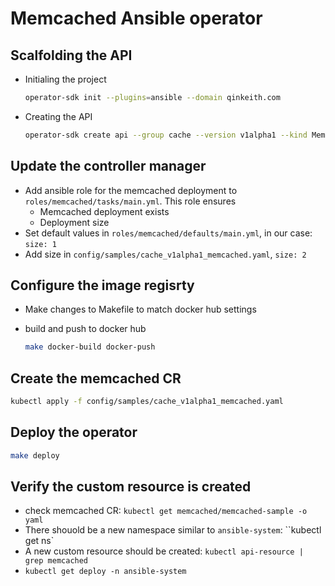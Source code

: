 # Memcached Ansible operator

## Scalfolding the API

- Initialing the project

  ```sh
  operator-sdk init --plugins=ansible --domain qinkeith.com
  ```

- Creating the API

  ```sh
  operator-sdk create api --group cache --version v1alpha1 --kind Memcached --generate-role
  ```

## Update the controller manager

- Add ansible role for the memcached deployment to `roles/memcached/tasks/main.yml`. This role ensures
  - Memcached deployment exists
  - Deployment size
- Set default values in `roles/memcached/defaults/main.yml`, in our case: `size: 1`
- Add size in `config/samples/cache_v1alpha1_memcached.yaml`, `size: 2`

## Configure the image regisrty

- Make changes to Makefile to match docker hub settings
- build and push to docker hub
  
  ```sh
  make docker-build docker-push
  ```

## Create the memcached CR

```sh
kubectl apply -f config/samples/cache_v1alpha1_memcached.yaml
```

## Deploy the operator

```sh
make deploy
```

## Verify the custom resource is created

- check memcached CR: `kubectl get memcached/memcached-sample -o yaml`
- There shouold be a new namespace similar to `ansible-system`: ``kubectl get ns`
- A new custom resource should be created: `kubectl api-resource | grep memcached`
- `kubectl get deploy -n ansible-system`
